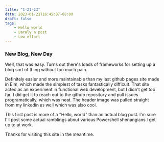 ```yaml
---
title: "1-21-23"
date: 2023-01-21T16:45:07-08:00
draft: false
tags: 
    - Hello world
    - Barely a post
    - Low effort
---
```


### New Blog, New Day

Well, that was easy. Turns out there's loads of frameworks for setting up a blog sort of thing without too much pain. 

Definitely easier and more maintainable than my last github pages site made in Elm, which made the simplest of tasks fantastically difficult. That site acted as an experiment in functional web development, but I didn't get too far. I did get it to reach out to the github repository and pull issues programatically, which was neat. The header image was pulled straight from my linkedin as well which was also cool.

This first post is more of a "Hello, world" than an actual blog post. I'm sure I'll post some actual ramblings about various Powershell shenangians I get up to at work.

Thanks for visiting this site in the meantime.